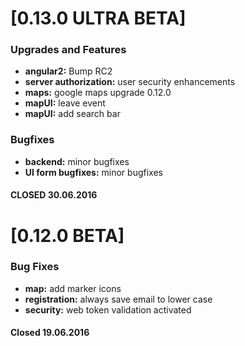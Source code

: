 <a name="0.13.0"></a>
# [0.13.0 ULTRA BETA]

### Upgrades and Features

* **angular2:** Bump RC2
* **server authorization:** user security enhancements
* **maps:** google maps upgrade 0.12.0
* **mapUI:** leave event
* **mapUI:** add search bar

### Bugfixes

* **backend:** minor bugfixes
* **UI form bugfixes:** minor bugfixes

#### CLOSED 30.06.2016

<a name="0.12.0"></a>
# [0.12.0 BETA]

### Bug Fixes

* **map:** add marker icons
* **registration:** always save email to lower case
* **security:** web token validation activated

#### Closed 19.06.2016
